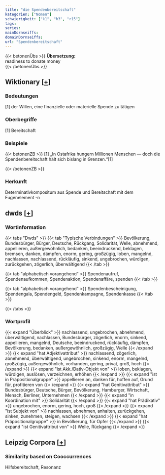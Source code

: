 ```yaml
---
title: "die Spendenbereitschaft"
kategorien: ["Nomen"]
schwierigkeit: ["k1", "h3", "r15"]
tags:
series:
mainDornseiffs:
domainDornseiffs:
url: "Spendenbereitschaft"
---
```


{{< betonenÜbs >}}
**Übersetzung:**  
readiness to donate money  
{{< /betonenÜbs >}}

## Wiktionary [[+](https://de.wiktionary.org/wiki/Spendenbereitschaft)]

### Bedeutungen
[1] der Willen, eine finanzielle oder materielle Spende zu tätigen  

### Oberbegriffe
[1] Bereitschaft  

### Beispiele
{{< betonenZB >}}
[1] „In Ostafrika hungern Millionen Menschen — doch die Spendenbereitschaft hält sich bislang in Grenzen.“[1]  

{{< /betonenZB >}}
### Herkunft
Determinativkompositum aus Spende und Bereitschaft mit dem Fugenelement -n  



## dwds [[+](https://www.dwds.de/wb/Spendenbereitschaft)]

### Wortinformation
{{< tabs "Dwds" >}}
{{< tab "Typische Verbindungen" >}}
Bevölkerung, Bundesbürger, Bürger, Deutsche, Rückgang, Solidarität, Welle, abnehmend, appellieren, außergewöhnlich, bedanken, beeindruckend, beklagen, bremsen, danken, dämpfen, enorm, gering, großzügig, loben, mangelnd, nachlassen, nachlassend, rückläufig, sinkend, ungebrochen, würdigen, zurückgehen, zögerlich, überwältigend
{{< /tab >}}

{{< tab "alphabetisch vorangehend" >}}
Spendenaufruf, Spendenaufkommen, Spendenaktion, Spendenaffäre, spenden
{{< /tab >}}

{{< tab "alphabetisch vorangehend" >}}
Spendenbescheinigung, Spendengala, Spendengeld, Spendenkampagne, Spendenkasse
{{< /tab >}}

{{< /tabs >}}

### Wortprofil
{{< expand "Überblick" >}} nachlassend, ungebrochen, abnehmend, überwältigend, nachlassen, Bundesbürger, zögerlich, enorm, sinkend, appellieren, mangelnd, Deutsche, beeindruckend, rückläufig, dämpfen, Bevölkerung, bedanken, außergewöhnlich, großzügig, Welle {{< /expand >}}
{{< expand "hat Adjektivattribut" >}} nachlassend, zögerlich, abnehmend, überwältigend, ungebrochen, sinkend, enorm, mangelnd, großzügig, außergewöhnlich, vorhanden, gering, privat, groß, hoch {{< /expand >}}
{{< expand "ist Akk./Dativ-Objekt von" >}} loben, beklagen, würdigen, auslösen, verzeichnen, erhöhen {{< /expand >}}
{{< expand "ist in Präpositionalgruppe" >}} appellieren an, danken für, hoffen auf, Grund für, profitieren von {{< /expand >}}
{{< expand "hat Genitivattribut" >}} Bundesbürger, Deutsche, Bürger, Bevölkerung, Hamburger, Wirtschaft, Mensch, Berliner, Unternehmen {{< /expand >}}
{{< expand "in Koordination mit" >}} Solidarität {{< /expand >}}
{{< expand "hat Prädikativ" >}} ungebrochen, enorm, gering, hoch, groß {{< /expand >}}
{{< expand "ist Subjekt von" >}} nachlassen, abnehmen, anhalten, zurückgehen, sinken, zunehmen, steigen, wachsen {{< /expand >}}
{{< expand "hat Präpositionalgruppe" >}} in Bevölkerung, für Opfer {{< /expand >}}
{{< expand "ist Genitivattribut von" >}} Welle, Rückgang {{< /expand >}}

## Leipzig Corpora [[+](https://corpora.uni-leipzig.de/en/res?word=Spendenbereitschaft&corpusId=deu_newscrawl-public_2018)]


### Similarity based on Cooccurrences
Hilfsbereitschaft, Resonanz

